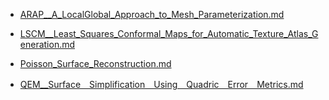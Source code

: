 - [ARAP__A_LocalGlobal_Approach_to_Mesh_Parameterization.md](docs\论文\ARAP__A_LocalGlobal_Approach_to_Mesh_Parameterization.md)

- [LSCM__Least_Squares_Conformal_Maps_for_Automatic_Texture_Atlas_Generation.md](docs\论文\LSCM__Least_Squares_Conformal_Maps_for_Automatic_Texture_Atlas_Generation.md)

- [Poisson_Surface_Reconstruction.md](docs\论文\Poisson_Surface_Reconstruction.md)

- [QEM__Surface＿Simplification＿Using＿Quadric＿Error＿Metrics.md](docs\论文\QEM__Surface＿Simplification＿Using＿Quadric＿Error＿Metrics.md)

